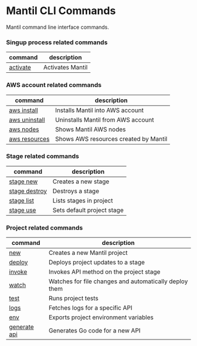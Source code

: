 # Mantil CLI Commands

Mantil command line interface commands.

### Singup process related commands

| command | description |
| --------| ----------- | 
| [activate](mantil_activate.md) | Activates Mantil |


### AWS account related commands

| command | description |
| --------| ----------- | 
| [aws install](mantil_aws_install.md) | Installs Mantil into AWS account |
| [aws uninstall](mantil_aws_uninstall.md) | Uninstalls Mantil from AWS account |
| [aws nodes](mantil_aws_nodes.md) | Shows Mantil AWS nodes |
| [aws resources](mantil_aws_resources.md) | Shows AWS resources created by Mantil |


### Stage related commands

| command | description |
| --------| ----------- | 
| [stage new](mantil_stage_new.md) | Creates a new stage |
| [stage destroy](mantil_stage_destroy.md) | Destroys a stage |
| [stage list](mantil_stage_list.md) | Lists stages in project |
| [stage use](mantil_stage_use.md) | Sets default project stage |

### Project related commands

| command | description |
| --------| ----------- | 
| [new](mantil_new.md) | Creates a new Mantil project |
| [deploy](mantil_deploy.md) | Deploys project updates to a stage |
| [invoke](mantil_invoke.md) | Invokes API method on the project stage |
| [watch](mantil_watch.md) | Watches for file changes and automatically deploy them |
| [test](mantil_test.md) | Runs project tests |
| [logs](mantil_logs.md) | Fetches logs for a specific API |
| [env](mantil_env.md) | Exports project environment variables |
| [generate api](mantil_generate_api.md) | Generates Go code for a new API |
